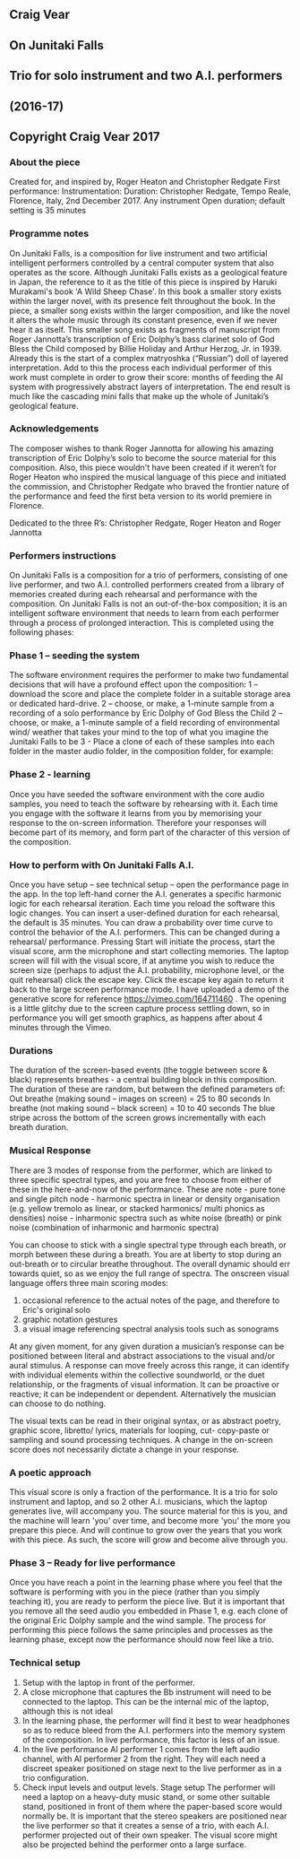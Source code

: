 

## Craig Vear
## On Junitaki Falls
## Trio for solo instrument and two A.I. performers
## (2016-17)
## Copyright Craig Vear 2017

### About the piece
Created for, and inspired by, Roger Heaton and Christopher Redgate
First performance:
Instrumentation: Duration:
Christopher Redgate, Tempo Reale, Florence, Italy, 2nd December 2017.
Any instrument
Open duration; default setting is 35 minutes

### Programme notes
On Junitaki Falls, is a composition for live instrument and two artificial intelligent performers controlled by a central computer system that also operates as the score. Although Junitaki Falls exists as a geological feature in Japan, the reference to it as the title of this piece is inspired by Haruki Murakami's book 'A Wild Sheep Chase'. In this book a smaller story exists within the larger novel, with its presence felt throughout the book. In the piece, a smaller song exists within the larger composition, and like the novel it alters the whole music through its constant presence, even if we never hear it as itself. This smaller song exists as fragments of manuscript from Roger Jannotta’s transcription of Eric Dolphy’s bass clarinet solo of God Bless the Child composed by Billie Holiday and Arthur Herzog, Jr. in 1939. Already this is the start of a complex matryoshka (“Russian”) doll of layered interpretation. Add to this the process each individual performer of this work must complete in order to grow their score: months of feeding the AI system with progressively abstract layers of interpretation. The end result is much like the cascading mini falls that make up the whole of Junitaki’s geological feature.

### Acknowledgements
The composer wishes to thank Roger Jannotta for allowing his amazing transcription of Eric Dolphy’s solo to become the source material for this composition. Also, this piece wouldn't have been created if it weren’t for Roger Heaton who inspired the musical language of this piece and initiated the commission, and Christopher Redgate who braved the frontier nature of the performance and feed the first beta version to its world premiere in Florence.

Dedicated to the three R’s: Christopher Redgate, Roger Heaton and Roger Jannotta

### Performers instructions
On Junitaki Falls is a composition for a trio of performers, consisting of one live performer, and two A.I. controlled performers created from a library of memories created during each rehearsal and performance with the composition.
On Junitaki Falls is not an out-of-the-box composition; it is an intelligent software environment that needs to learn from each performer through a process of prolonged interaction. This is completed using the following phases:

### Phase 1 – seeding the system
The software environment requires the performer to make two fundamental decisions that will have a profound effect upon the composition:
1 – download the score and place the complete folder in a suitable storage area or dedicated hard-drive.
2 – choose, or make, a 1-minute sample from a recording of a solo performance by Eric Dolphy of God Bless the Child
2 – choose, or make, a 1-minute sample of a field recording of environmental wind/ weather that takes your mind to the top of what you imagine the Junitaki Falls to be
3 - Place a clone of each of these samples into each folder in the master audio folder, in the composition folder, for example:

### Phase 2 - learning
Once you have seeded the software environment with the core audio samples, you need to teach the software by rehearsing with it. Each time you engage with the software it learns from you by memorising your response to the on-screen information. Therefore your responses will become part of its memory, and form part of the character of this version of the composition.
 
### How to perform with On Junitaki Falls A.I.
Once you have setup – see technical setup – open the performance page in the app.
In the top left-hand corner the A.I. generates a specific harmonic logic for each rehearsal iteration. Each time you reload the software this logic changes.
You can insert a user-defined duration for each rehearsal, the default is 35 minutes.
You can draw a probability over time curve to control the behavior of the A.I. performers. This can be changed during a rehearsal/ performance.
Pressing Start will initiate the process, start the visual score, arm the microphone and start collecting memories. The laptop screen will fill with the visual score, if at anytime you wish to reduce the screen size (perhaps to adjust the A.I. probability, microphone level, or the quit rehearsal) click the escape key. Click the escape key again to return it back to the large screen performance mode.
I have uploaded a demo of the generative score for
reference https://vimeo.com/164711460 . The opening is a little glitchy due to the screen capture process settling down, so in performance you will get smooth graphics, as happens after about 4 minutes through the Vimeo.

### Durations
The duration of the screen-based events (the toggle between score & black) represents breathes - a central building block in this composition. The duration of these are random, but between the defined parameters of:
Out breathe (making sound – images on screen) = 25 to 80 seconds In breathe (not making sound – black screen) = 10 to 40 seconds
The blue stripe across the bottom of the screen grows incrementally with each breath duration.

### Musical Response
There are 3 modes of response from the performer, which are linked to three specific spectral types, and you are free to choose from either of these in the here-and-now of the performance. These are note - pure tone and single pitch
node - harmonic spectra in linear or density organisation (e.g. yellow tremolo as linear, or stacked harmonics/ multi phonics as densities) noise - inharmonic spectra such as white noise (breath) or pink noise (combination of inharmonic and harmonic spectra)
   
You can choose to stick with a single spectral type through each breath, or morph between these during a breath. You are at liberty to stop during an out-breath or to circular breathe throughout.
The overall dynamic should err towards quiet, so as we enjoy the full range of spectra.
The onscreen visual language offers three main scoring modes:
1) occasional reference to the actual notes of the page, and therefore to Eric's original solo
2) graphic notation gestures
3) a visual image referencing spectral analysis tools such as sonograms

At any given moment, for any given duration a musician’s response can be positioned between literal and abstract associations to the visual and/or aural stimulus. A response can move freely across this range, it can identify with individual elements within the collective soundworld, or the duet relationship, or the fragments of visual information. It can be proactive or reactive; it can be independent or dependent. Alternatively the musician can choose to do nothing.

The visual texts can be read in their original syntax, or as abstract poetry, graphic score, libretto/ lyrics, materials for looping, cut- copy-paste or sampling and sound processing techniques. A change in the on-screen score does not necessarily dictate a change in your response.

### A poetic approach
This visual score is only a fraction of the performance. It is a trio for solo instrument and laptop, and so 2 other A.I. musicians, which the laptop generates live, will accompany you. The source material for this is you, and the machine will learn 'you' over time, and become more 'you' the more you prepare this piece. And will continue to grow over the years that you work with this piece. As such, the score will grow and become alive through you.

### Phase 3 – Ready for live performance
Once you have reach a point in the learning phase where you feel that the software is performing with you in the piece (rather than you simply teaching it), you are ready to perform the piece live. But it is important that you remove all the seed audio you embedded in Phase 1, e.g. each clone of the original Eric Dolphy sample and the wind sample.
The process for performing this piece follows the same principles and processes as the learning phase, except now the performance should now feel like a trio.

### Technical setup
1. Setup with the laptop in front of the performer.
2. A close microphone that captures the Bb instrument will need to be
connected to the laptop. This can be the internal mic of the laptop,
although this is not ideal
3. In the learning phase, the performer will find it best to wear
headphones so as to reduce bleed from the A.I. performers into the memory system of the composition. In live performance, this factor is less of an issue.
4. In the live performance AI performer 1 comes from the left audio channel, with AI performer 2 from the right. They will each need a discreet speaker positioned on stage next to the live performer as in a trio configuration.
5. Check input levels and output levels.
Stage setup
The performer will need a laptop on a heavy-duty music stand, or some other suitable stand, positioned in front of them where the paper-based score would normally be.
It is important that the stereo speakers are positioned near the live performer so that it creates a sense of a trio, with each A.I. performer projected out of their own speaker.
The visual score might also be projected behind the performer onto a large surface.
